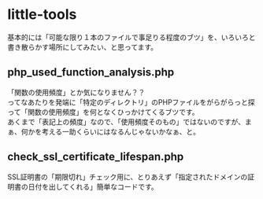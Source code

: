 # little-tools

基本的には「可能な限り１本のファイルで事足りる程度のブツ」を、いろいろと書き散らかす場所にしてみたい、と思ってます。

## php_used_function_analysis.php

「関数の使用頻度」とか気になりません？？    
ってなあたりを発端に「特定のディレクトリ」のPHPファイルをがらがらっと探って「関数の使用頻度」を何となくひっかけてくるブツです。    
あくまで「表記上の頻度」なので、「使用頻度そのもの」ではないのですが、まぁ、何かを考える一助くらいにはなるんじゃないかなぁ、と。

## check_ssl_certificate_lifespan.php

SSL証明書の「期限切れ」チェック用に、とりあえず「指定されたドメインの証明書の日付を出してくれる」簡単なコードです。
